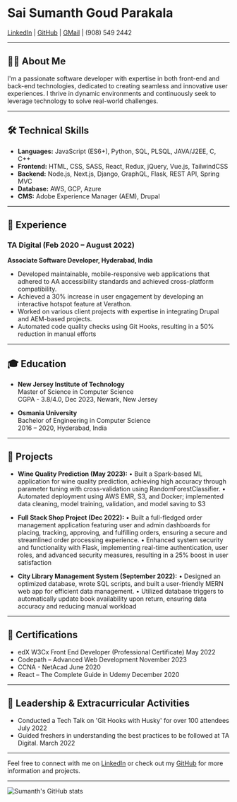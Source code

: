 # Sai Sumanth Goud Parakala

[LinkedIn](https://www.linkedin.com/in/sumanth20/) | [GitHub](https://github.com/sumanth-21/) | [GMail](mailto:saisumanthgoud.p@gmail.com) | (908) 549 2442

---

## 👨‍💻 About Me
I'm a passionate software developer with expertise in both front-end and back-end technologies, dedicated to creating seamless and innovative user experiences. I thrive in dynamic environments and continuously seek to leverage technology to solve real-world challenges.

---

## 🛠 Technical Skills
- **Languages:** JavaScript (ES6+), Python, SQL, PLSQL, JAVA/J2EE, C, C++
- **Frontend:** HTML, CSS, SASS, React, Redux, jQuery, Vue.js, TailwindCSS
- **Backend:** Node.js, Next.js, Django, GraphQL, Flask, REST API, Spring MVC
- **Database:** AWS, GCP, Azure
- **CMS:** Adobe Experience Manager (AEM), Drupal

---

## 💼 Experience

### TA Digital (Feb 2020 – August 2022)
**Associate Software Developer, Hyderabad, India**
- Developed maintainable, mobile-responsive web applications that adhered to AA accessibility standards and achieved 
  cross-platform compatibility.
- Achieved a 30% increase in user engagement by developing an interactive hotspot feature at Verathon. 
- Worked on various client projects with expertise in integrating Drupal and AEM-based projects.
- Automated code quality checks using Git Hooks, resulting in a 50% reduction in manual efforts

---

## 🎓 Education

- **New Jersey Institute of Technology**  
  Master of Science in Computer Science  
  CGPA - 3.8/4.0, Dec 2023, Newark, New Jersey

- **Osmania University**  
  Bachelor of Engineering in Computer Science  
  2016 – 2020, Hyderabad, India

---

## 🚀 Projects

- **Wine Quality Prediction (May 2023):**
  • Built a Spark-based ML application for wine quality prediction, achieving high accuracy through parameter tuning with 
    cross-validation using RandomForestClassifier.
  • Automated deployment using AWS EMR, S3, and Docker; implemented data cleaning, model training, validation, and 
    model saving to S3

- **Full Stack Shop Project (Dec 2022):**
  • Built a full-fledged order management application featuring user and admin dashboards for placing, tracking, approving, 
    and fulfilling orders, ensuring a secure and streamlined order processing experience.
  • Enhanced system security and functionality with Flask, implementing real-time authentication, user roles, and advanced 
    security measures, resulting in a 25% boost in user satisfaction

- **City Library Management System (September 2022):** 
  • Designed an optimized database, wrote SQL scripts, and built a user-friendly MERN web app for efficient data 
    management.
  • Utilized database triggers to automatically update book availability upon return, ensuring data accuracy and reducing 
    manual workload


---

## 📜 Certifications

- edX W3Cx Front End Developer (Professional Certificate) May 2022
- Codepath – Advanced Web Development November 2023
- CCNA - NetAcad June 2020
- React – The Complete Guide in Udemy December 2020

---

## 🌟 Leadership & Extracurricular Activities

- Conducted a Tech Talk on 'Git Hooks with Husky' for over 100 attendees July 2022
- Guided freshers in understanding the best practices to be followed at TA Digital. March 2022

---

Feel free to connect with me on [LinkedIn](https://linkedin.com/in/sumanth20/) or check out my [GitHub](https://github.com/sumanth-21/) for more information and projects.

---

![Sumanth's GitHub stats](https://github-readme-stats.vercel.app/api?username=sumanth-21&show_icons=true&theme=tokyonight)
